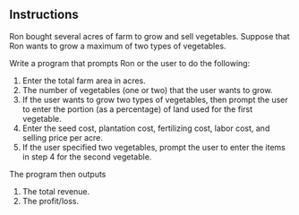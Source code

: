 ## Instructions
Ron bought several acres of farm to grow and sell vegetables. Suppose that Ron wants to grow a maximum of two types of vegetables. 

Write a program that prompts Ron or the user to do the following:

1. Enter the total farm area in acres.
2. The number of vegetables (one or two) that the user wants to grow.
3. If the user wants to grow two types of vegetables, then prompt the user to enter the portion (as a percentage) of land used for the first vegetable.
4. Enter the seed cost, plantation cost, fertilizing cost, labor cost, and selling price per acre.
5. If the user specified two vegetables, prompt the user to enter the items in step 4 for the second vegetable.

The program then outputs
1. The total revenue.
2. The profit/loss.

